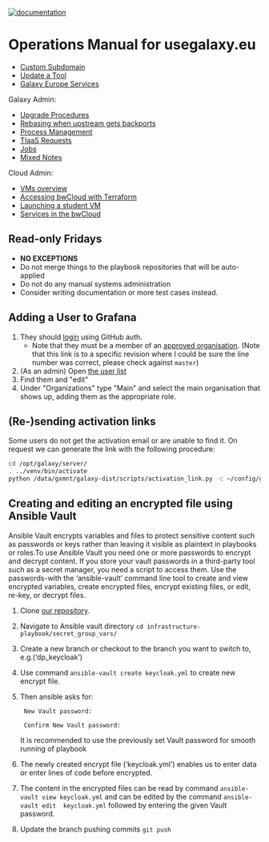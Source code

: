 [![documentation](https://img.shields.io/badge/documentation-online-blue)](https://usegalaxy-eu.github.io/operations/)

# Operations Manual for usegalaxy.eu

- [Custom Subdomain](./subdomains.md)
- [Update a Tool](https://github.com/usegalaxy-eu/usegalaxy-eu-tools)
- [Galaxy Europe Services](./cloud/services.md)

Galaxy Admin:

- [Upgrade Procedures](./upgrade.md)
- [Rebasing when upstream gets backports](./rebasing.md)
- [Process Management](./procmgmt.md)
- [TIaaS Requests](./tiaas.md)
- [Jobs](./jobs.md)
- [Mixed Notes](./notes.md)


Cloud Admin:

- [VMs overview](./cloud/readme.md)
- [Accessing bwCloud with Terraform](./cloud/access-bwCloud.md)
- [Launching a student VM](./cloud/student-vm.md)
- [Services in the bwCloud](./cloud/services.md)

## Read-only Fridays

- **NO EXCEPTIONS**
- Do not merge things to the playbook repositories that will be auto-applied
- Do not do any manual systems administration
- Consider writing documentation or more test cases instead.

## Adding a User to Grafana

1. They should [login](https://stats.galaxyproject.eu) using GitHub auth.
    - Note that they must be a member of an [approved organisation](https://github.com/usegalaxy-eu/infrastructure-playbook/blob/39d5b7e86b4f45acba53adb965b11b63700327ad/group_vars/grafana.yml#L119).  (Note that this link is to a specific revision where I could be sure the line number was correct, please check against `master`)
2. (As an admin) Open [the user list](https://stats.galaxyproject.eu/admin/users/)
3. Find them and "edit"
4. Under "Organizations" type "Main" and select the main organisation that shows up, adding them as the appropriate role.

## (Re-)sending activation links

Some users do not get the activation email or are unable to find it. On request we can generate the link with the
following procedure:

```bash
cd /opt/galaxy/server/
. ../venv/bin/activate
python /data/gxmnt/galaxy-dist/scripts/activation_link.py -c ~/config/galaxy.ini -e <their email>
```

## Creating and editing an encrypted file using Ansible Vault
Ansible Vault encrypts variables and files to protect sensitive content such as passwords or keys rather than leaving it visible as plaintext in playbooks or roles.To use Ansible Vault you need one or more passwords to encrypt and decrypt content. If you store your vault passwords in a third-party tool such as a secret manager, you need a script to access them. Use the passwords-with the ‘ansible-vault’ command line tool to create and view encrypted variables, create encrypted files, encrypt existing files, or edit, re-key, or decrypt files. 
    
1. Clone [our repository](https://github.com/usegalaxy-eu/infrastructure-playbook).
2. Navigate to Ansible vault directory `cd infrastructure-playbook/secret_group_vars/`
3. Create a new branch or checkout to the branch you want to switch to, e.g.(‘dp_keycloak’)
4. Use command `ansible-vault create keycloak.yml` to create new encrypt file.
5. Then ansible asks for:

        New Vault password: 
        
        Confirm New Vault password:
   It is recommended to use the previously set Vault password for smooth running of playbook
6. The newly created encrypt file (‘keycloak.yml’)  enables us to enter data or enter lines of code before encrypted.
7. The content in the encrypted files can be read by command `ansible-vault view keycloak.yml` and can be edited by the command `ansible-vault edit  keycloak.yml` followed by entering the given Vault password.
8. Update the branch pushing commits `git push`
